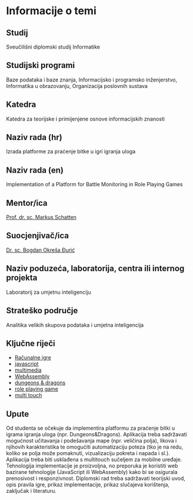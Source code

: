# Informacije o temi

## Studij

Sveučilišni diplomski studij Informatike

## Studijski programi

Baze podataka i baze znanja, Informacijsko i programsko inženjerstvo,
Informatika u obrazovanju, Organizacija poslovnih sustava

## Katedra

Katedra za teorijske i primijenjene osnove informacijskih znanosti

## Naziv rada (hr)

Izrada platforme za praćenje bitke u igri igranja uloga

## Naziv rada (en)

Implementation of a Platform for Battle Monitoring in Role Playing Games

## Mentor/ica

[Prof. dr. sc. Markus Schatten](https://radovi.foi.hr/student/theses-by-mentor-on-study/111/2)

## Suocjenjivač/ica

[Dr. sc. Bogdan Okreša Đurić](https://radovi.foi.hr/student/theses-by-mentor-on-study/93/2)

## Naziv poduzeća, laboratorija, centra ili internog projekta

Laboratorij za umjetnu inteligenciju

## Strateško područje

Analitika velikih skupova podataka i umjetna inteligencija

## Ključne riječi

- [Računalne igre](https://radovi.foi.hr/student/theses-by-keyword-on-study/827/2)
- [javascript](https://radovi.foi.hr/student/theses-by-keyword-on-study/1422/2)
- [multimedia](https://radovi.foi.hr/student/theses-by-keyword-on-study/2424/2)
- [WebAssembly](https://radovi.foi.hr/student/theses-by-keyword-on-study/8138/2)
- [dungeons & dragons](https://radovi.foi.hr/student/theses-by-keyword-on-study/10304/2)
- [role playing game](https://radovi.foi.hr/student/theses-by-keyword-on-study/10305/2)
- [multi touch](https://radovi.foi.hr/student/theses-by-keyword-on-study/10311/2)

## Upute

Od studenta se očekuje da implementira platformu za praćenje bitki u igrama
igranja uloga (npr. Dungeons&Dragons). Aplikacija treba sadržavati mogućnost
učitavanja i podešavanja mape (npr. veličina polja), likova i njihovih
karakteristika te omogućiti automatizaciju poteza (tko je na redu,
koliko se polja može pomaknuti, vizualizaciju pokreta i napada i sl.).
Aplikacija treba biti usklađena s multitouch sučeljem za mobilne uređaje.
Tehnologija implementacije je proizvoljna, no preporuka je koristiti web
bazirane tehnologije (JavaScript ili WebAssembly) kako bi se osigurala prenosivost
i responzivnost. Diplomski rad treba sadržavati teorijski uvod, opis pravila igre,
prikaz implementacije, prikaz slučajeva korištenja, zaključak i literaturu.
